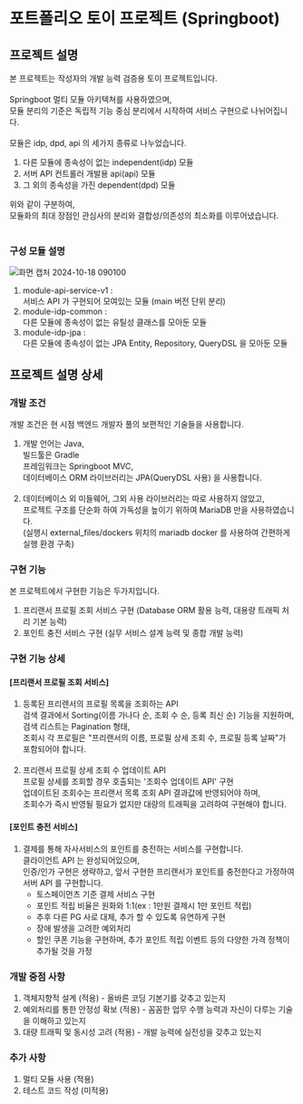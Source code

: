 # 포트폴리오 토이 프로젝트 (Springboot)

## 프로젝트 설명

본 프로젝트는 작성자의 개발 능력 검증용 토이 프로젝트입니다.<br>
<br>
Springboot 멀티 모듈 아키텍쳐를 사용하였으며,<br>
모듈 분리의 기준은 독립적 기능 중심 분리에서 시작하여 서비스 구현으로 나뉘어집니다.<br>
<br>
모듈은 idp, dpd, api 의 세가지 종류로 나누었습니다.<br>

1. 다른 모듈에 종속성이 없는 independent(idp) 모듈
2. 서버 API 컨트롤러 개발용 api(api) 모듈
3. 그 외의 종속성을 가진 dependent(dpd) 모듈

위와 같이 구분하여,<br>
모듈화의 최대 장점인 관심사의 분리와 결합성/의존성의 최소화를 이루어냈습니다.<br>
<br>

### 구성 모듈 설명

![화면 캡처 2024-10-18 090100](https://github.com/user-attachments/assets/6535f464-7bf7-4503-ae24-f880717c85ff)

1. module-api-service-v1 :<br>
   서비스 API 가 구현되어 모여있는 모듈 (main 버전 단위 분리)
2. module-idp-common :<br>
   다른 모듈에 종속성이 없는 유틸성 클래스를 모아둔 모듈
3. module-idp-jpa :<br>
   다른 모듈에 종속성이 없는 JPA Entity, Repository, QueryDSL 을 모아둔 모듈

## 프로젝트 설명 상세

### 개발 조건

개발 조건은 현 시점 백엔드 개발자 풀의 보편적인 기술들을 사용합니다.

1. 개발 언어는 Java, <br>
   빌드툴은 Gradle<br>
   프레임워크는 Springboot MVC, <br>
   데이터베이스 ORM 라이브러리는 JPA(QueryDSL 사용) 을 사용합니다.<br>
   <br>
2. 데이터베이스 외 미들웨어, 그외 사용 라이브러리는 따로 사용하지 않았고,<br>
   프로젝트 구조를 단순화 하여 가독성을 높이기 위하여 MariaDB 만을 사용하였습니다.<br>
   (실행시 external_files/dockers 위치의 mariadb docker 를 사용하여 간편하게 실행 환경 구축)

### 구현 기능

본 프로젝트에서 구현한 기능은 두가지입니다.<br>

1. 프리랜서 프로필 조회 서비스 구현 (Database ORM 활용 능력, 대용량 트래픽 처리 기본 능력)
2. 포인트 충전 서비스 구현 (실무 서비스 설계 능력 및 종합 개발 능력)

### 구현 기능 상세

#### [프리랜서 프로필 조회 서비스]

1. 등록된 프리렌서의 프로필 목록을 조회하는 API<br>
   검색 결과에서 Sorting(이름 가나다 순, 조회 수 순, 등록 최신 순) 기능을 지원하며,<br>
   검색 리스트는 Pagination 형태,<br>
   조회시 각 프로필은 "프리랜서의 이름, 프로필 상세 조회 수, 프로필 등록 날짜"가 포함되어야 합니다.<br>
   <br>
2. 프리렌서 프로필 상세 조회 수 업데이트 API<br>
   프로필 상세를 조회할 경우 호출되는 '조회수 업데이트 API' 구현<br>
   업데이트된 조회수는 프리랜서 목록 조회 API 결과값에 반영되어야 하며,<br>
   조회수가 즉시 반영될 필요가 없지만 대량의 트래픽을 고려하여 구현해야 합니다.

#### [포인트 충전 서비스]

1. 결제를 통해 자사서비스의 포인트를 충전하는 서비스를 구현합니다.<br>
   클라이언트 API 는 완성되어있으며, <br>
   인증/인가 구현은 생략하고, 앞서 구현한 프리랜서가 포인트를 충전한다고 가정하여 서버 API 를 구현합니다.
    - 토스페이먼츠 기준 결제 서비스 구현
    - 포인트 적립 비율은 원화와 1:1(ex : 1만원 결제시 1만 포인트 적립)<br>
    - 추후 다른 PG 사로 대체, 추가 할 수 있도록 유연하게 구현<br>
    - 장애 발생을 고려한 예외처리
    - 할인 쿠폰 기능을 구현하며,
      추가 포인트 적립 이벤트 등의 다양한 가격 정책이 추가될 것을 가정

### 개발 중점 사항

1. 객체지향적 설계 (적용) - 올바른 코딩 기본기를 갖추고 있는지
2. 예외처리를 통한 안정성 확보 (적용) - 꼼꼼한 업무 수행 능력과 자신이 다루는 기술을 이해하고 있는지
3. 대량 트래픽 및 동시성 고려 (적용) - 개발 능력에 실전성을 갖추고 있는지

### 추가 사항

1. 멀티 모듈 사용 (적용)
2. 테스트 코드 작성 (미적용)